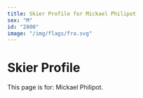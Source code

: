 ```yaml
---
title: Skier Profile for Mickael Philipot
sex: "M"
id: "2800"
image: "/img/flags/fra.svg" 
---
```


# Skier Profile

This page is for: Mickael Philipot.
    